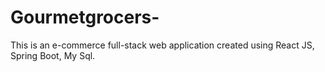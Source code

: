 # Gourmetgrocers-
This is an e-commerce full-stack web application created using React JS, Spring Boot, My Sql. 
